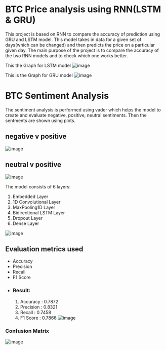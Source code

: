 # BTC Price analysis using RNN(LSTM & GRU)
This project is based on RNN to compare the accuracy of prediction using GRU and LSTM model.
This model takes in data for a given set of days(which can be changed) and then predicts the price on a particular given day.
The main purpose of the project is to compare the accuracy of the two RNN models and to check which one works better.


This the Graph for LSTM model
![image](https://user-images.githubusercontent.com/70054173/184388495-ab7cf9c4-1d7c-4754-94bb-cd45b17a62cb.png)


This is the Graph for GRU model
![image](https://user-images.githubusercontent.com/70054173/184388379-304837a0-20f8-4b2f-8809-def0a3733233.png)



# BTC Sentiment Analysis
The sentiment analysis is performed using vader which helps the model to create and evaluate negative, positive, neutral sentiments.
Then the sentments are shown using plots.

## negative v positive
![image](https://github.com/VisheshSaluja/BTC-RNN-SentimentAnalysis/assets/70054173/c2715d4d-f394-44f2-906c-a213de68fbcf)

## neutral v positive
![image](https://github.com/VisheshSaluja/BTC-RNN-SentimentAnalysis/assets/70054173/5db2f379-584b-4cfb-a6bb-c1976afc5cd2)


The model consists of 6 layers:
1. Embedded Layer
2. 1D Convolutional Layer
3. MaxPooling1D Layer
4. Bidirectional LSTM Layer
5. Dropout Layer
6. Dense Layer

![image](https://github.com/VisheshSaluja/BTC-RNN-SentimentAnalysis/assets/70054173/04915091-8845-40fd-b5a9-8ebcb5655f19)

## Evaluation metrics used 
  - Accuracy
  - Precision
  - Recall
  - F1 Score
  - ### Result:
    1. Accuracy  : 0.7872
    2. Precision : 0.8321
    3. Recall    : 0.7458
    4. F1 Score  : 0.7866
![image](https://github.com/VisheshSaluja/BTC-RNN-SentimentAnalysis/assets/70054173/eb12081e-d4a8-493a-bada-4b8f7f064f18)

### Confusion Matrix
![image](https://github.com/VisheshSaluja/BTC-RNN-SentimentAnalysis/assets/70054173/e1aca632-cdb1-408f-a3f1-5d16ca8c064d)





